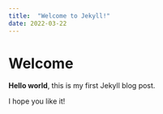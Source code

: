 ```yaml
---
title:  "Welcome to Jekyll!"
date: 2022-03-22
---
```


# Welcome

**Hello world**, this is my first Jekyll blog post.

I hope you like it!

